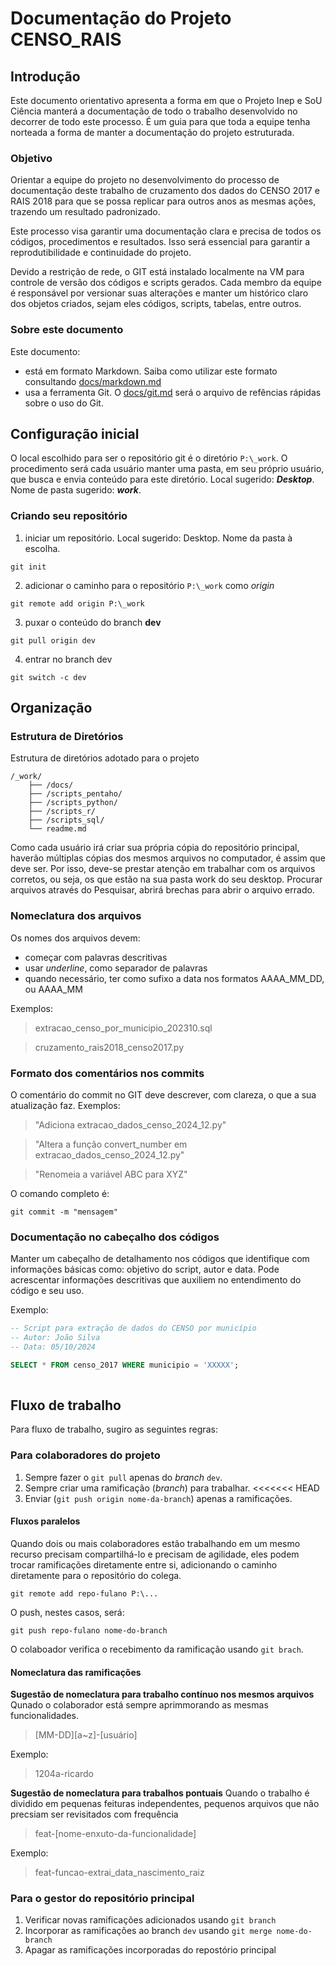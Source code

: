# Documentação do Projeto CENSO_RAIS

## Introdução

Este documento orientativo apresenta a forma em que o Projeto Inep e SoU Ciência manterá a documentação de todo o trabalho desenvolvido no decorrer de todo este processo. É um guia para que toda a equipe tenha norteada a forma de manter a documentação do projeto estruturada.

### Objetivo

Orientar a equipe do projeto no desenvolvimento do processo de documentação deste trabalho de cruzamento dos dados do CENSO 2017 e RAIS 2018 para que se possa replicar para outros anos as mesmas ações, trazendo um resultado padronizado.

Este processo visa garantir uma documentação clara e precisa de todos os códigos, procedimentos e resultados. Isso será essencial para garantir a reprodutibilidade e continuidade do projeto.

Devido a restrição de rede, o GIT está instalado localmente na VM para controle de versão dos códigos e scripts gerados. Cada membro da equipe é responsável por versionar suas alterações e manter um histórico claro dos objetos criados, sejam eles códigos, scripts, tabelas, entre outros.


### Sobre este documento

Este documento:
- está em formato Markdown. Saiba como utilizar este formato consultando [docs/markdown.md](docs/markdown.md)
- usa a ferramenta Git. O [docs/git.md](docs/git.md) será o arquivo de refências rápidas sobre o uso do Git.



## Configuração inicial

O local escolhido para ser o repositório git é o diretório `P:\_work`. O procedimento será cada usuário manter uma pasta, em seu próprio usuário, que busca e envia conteúdo para este diretório. Local sugerido: ***Desktop***. Nome de pasta sugerido: ***work***.

### Criando seu repositório

1. iniciar um repositório. Local sugerido: Desktop. Nome da pasta à escolha.
```
git init
```

2. adicionar o caminho para o repositório `P:\_work` como *origin*
```
git remote add origin P:\_work
```

3. puxar o conteúdo do branch **dev**
```
git pull origin dev
```

4. entrar no branch dev
```
git switch -c dev
```


## Organização

### Estrutura de Diretórios

Estrutura de diretórios adotado para o projeto


```
/_work/
    ├── /docs/
    ├── /scripts_pentaho/      
    ├── /scripts_python/
    ├── /scripts_r/
    ├── /scripts_sql/                     
    └── readme.md
```

Como cada usuário irá criar sua própria cópia do repositório principal, haverão múltiplas cópias dos mesmos arquivos no computador, é assim que deve ser. Por isso, deve-se prestar atenção em trabalhar com os arquivos corretos, ou seja, os que estão na sua pasta work do seu desktop. Procurar arquivos através do Pesquisar, abrirá brechas para abrir o arquivo errado.

### Nomeclatura dos arquivos

Os nomes dos arquivos devem:
- começar com palavras descritivas
- usar *underline*, como separador de palavras
- quando necessário, ter como sufixo a data nos formatos AAAA_MM_DD, ou AAAA_MM

Exemplos:

> extracao_censo_por_municipio_202310.sql

> cruzamento_rais2018_censo2017.py

### Formato dos comentários nos commits

 O comentário do commit no GIT deve descrever, com clareza, o que a sua atualização faz. Exemplos:


> "Adiciona extracao_dados_censo_2024_12.py"

> "Altera a função convert_number em extracao_dados_censo_2024_12.py"

> "Renomeia a variável ABC para XYZ"


O comando completo é:
```
git commit -m "mensagem"
```

### Documentação no cabeçalho dos códigos

Manter um cabeçalho de detalhamento nos códigos que identifique com informações básicas como: objetivo do script, autor e data. Pode acrescentar informações descritivas que auxiliem no entendimento do código e seu uso.

Exemplo:

```sql
-- Script para extração de dados do CENSO por município
-- Autor: João Silva
-- Data: 05/10/2024

SELECT * FROM censo_2017 WHERE municipio = 'XXXXX';
  
```
## Fluxo de trabalho

Para fluxo de trabalho, sugiro as seguintes regras:

### Para colaboradores do projeto
1. Sempre fazer o `git pull` apenas do *branch* `dev`.
2. Sempre criar uma ramificação (*branch*) para trabalhar.
<<<<<<< HEAD
3. Enviar (`git push origin nome-da-branch`) apenas a ramificações.


#### Fluxos paralelos

Quando dois ou mais colaboradores estão trabalhando em um mesmo recurso precisam compartilhá-lo e precisam de agilidade, eles podem trocar ramificações diretamente entre si, adicionando o caminho diretamente para o repositório do colega.

```
git remote add repo-fulano P:\...
```

O push, nestes casos, será:
```
git push repo-fulano nome-do-branch
```
O colaboador verifica o recebimento da ramificação usando `git brach`.


#### Nomeclatura das ramificações

**Sugestão de nomeclatura para trabalho contínuo nos mesmos arquivos**
Qunado o colaborador está sempre aprimmorando as mesmas funcionalidades.

> [MM-DD][a~z]-[usuário]

Exemplo: 
> 1204a-ricardo

**Sugestão de nomeclatura para trabalhos pontuais**
Quando o trabalho é dividido em pequenas feituras independentes, pequenos arquivos que não precsiam ser revisitados com frequência

> feat-[nome-enxuto-da-funcionalidade]

Exemplo:
> feat-funcao-extrai_data_nascimento_raiz


### Para o gestor do repositório principal
1. Verificar novas ramificações adicionados usando `git branch`
2. Incorporar as ramificações ao branch `dev` usando `git merge nome-do-branch`
3. Apagar as ramificações incorporadas do repostório principal